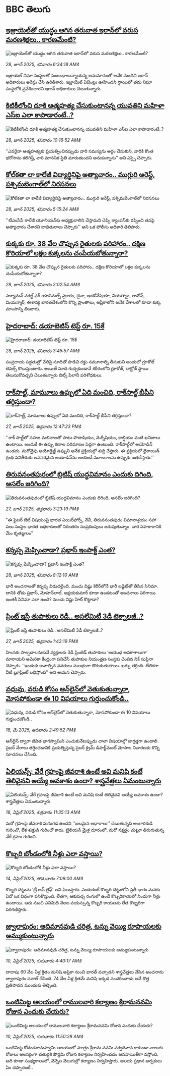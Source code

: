 # BBC తెలుగు## [ఇజ్రాయెల్‌తో యుద్ధం ఆగిన తరువాత ఇరాన్‌లో వరుస మరణశిక్షలు.. కారణమేంటి?](https://www.bbc.com/telugu/articles/cq53w1yp18vo?at_campaign=githubrss)![ఇజ్రాయెల్‌తో యుద్ధం ఆగిన తరువాత ఇరాన్‌లో వరుస మరణశిక్షలు.. కారణమేంటి?](https://ichef.bbci.co.uk/ace/ws/240/cpsprodpb/1af7/live/1d8f7b40-53d4-11f0-bea6-d3a7d9cadd4d.jpg)_28, జూన్ 2025, శనివారం 6:34:18 AMకి_ఇజ్రాయెల్ నిఘా సంస్థలతో సంబంధాలున్నాయన్న అనుమానంతో అనేక మందిని ఇరాన్ అధికారులు అరెస్టు చేసి ఉరితీశారు.
ఇజ్రాయెల్ ఏజెంట్లు ఊహించని స్థాయిలో తమ నిఘా సంస్థలోకి ప్రవేశించారని ఇరాన్ అధికారులు చెబుతున్నారు.## [కిటికీలోంచి దూకి ఆత్మహత్య చేసుకుంటానన్న యువతిని మహిళా ఎస్ఐ ఎలా కాపాడారంటే..?](https://www.bbc.com/telugu/articles/cn0q57q1xxwo?at_campaign=githubrss)![కిటికీలోంచి దూకి ఆత్మహత్య చేసుకుంటానన్న యువతిని మహిళా ఎస్ఐ ఎలా కాపాడారంటే..?](https://ichef.bbci.co.uk/ace/ws/240/cpsprodpb/98b8/live/cb39fb00-53eb-11f0-a6ed-2db5e98bef79.jpg)_28, జూన్ 2025, శనివారం 10:16:52 AMకి_‘‘ఎవరైనా ఆత్మహత్యకు ప్రయత్నించినప్పుడు వారి సమస్యను అర్థం చేసుకుని, వారికి కొంత భరోసాను కలిగిస్తే, వారి మానసిక స్థితి మారుతుందని  అనుకున్నాను’’ అని ఎస్సై చెప్పారు.## [కోల్‌కతా లా కాలేజీ విద్యార్థినిపై అత్యాచారం.. ముగ్గురి అరెస్ట్, పశ్చిమబెంగాల్‌లో నిరసనలు](https://www.bbc.com/telugu/articles/c1jwxy22p94o?at_campaign=githubrss)![కోల్‌కతా లా కాలేజీ విద్యార్థినిపై అత్యాచారం.. ముగ్గురి అరెస్ట్, పశ్చిమబెంగాల్‌లో నిరసనలు](https://ichef.bbci.co.uk/ace/ws/240/cpsprodpb/fd10/live/13263000-53d3-11f0-a2ff-17a82c2e8bc4.jpg)_28, జూన్ 2025, శనివారం 5:15:24 AMకి_''టీఎంసీపీ కాలేజీ యూనియన్‌కు అధ్యక్షురాలిని చేస్తామని చెప్పి క్యాంపస్‌కు రప్పించి తనపై అత్యాచారం చేశారని బాధితురాలు చెప్పారు'' అని ఒక పోలీసు అధికారి తెలిపారు.## [కుక్కకు రూ. 38 వేల చొప్పున రైతులకు పరిహారం.. దక్షిణ కొరియాలో లక్షల కుక్కలను చంపేయబోతున్నారా?](https://www.bbc.com/telugu/articles/c939kzdp7wwo?at_campaign=githubrss)![కుక్కకు రూ. 38 వేల చొప్పున రైతులకు పరిహారం.. దక్షిణ కొరియాలో లక్షల కుక్కలను చంపేయబోతున్నారా?](https://ichef.bbci.co.uk/ace/ws/240/cpsprodpb/bb6d/live/814b54b0-52a3-11f0-a2ff-17a82c2e8bc4.jpg)_28, జూన్ 2025, శనివారం 2:02:54 AMకి_హ్యూమన్ వరల్డ్ ఫర్ యానిమల్స్ ప్రకారం, చైనా, ఇండోనేషియా, వియత్నాం, లావోస్, మియన్మార్, ఈశాన్య భారతదేశంలోని కొన్ని ప్రాంతాలు, ఆఫ్రికాలోని అనేక దేశాలలో కూడా కుక్క మాంసాన్ని తింటారు.## [హైదరాబాద్: డయాబెటిస్ టెస్ట్ రూ. 15కే ](https://www.bbc.com/telugu/articles/clyl5770krwo?at_campaign=githubrss)![హైదరాబాద్: డయాబెటిస్ టెస్ట్ రూ. 15కే ](https://ichef.bbci.co.uk/ace/ws/240/cpsprodpb/60d5/live/6024fe00-53d2-11f0-ba89-c9ba097d254d.jpg)_28, జూన్ 2025, శనివారం 3:45:57 AMకి_సంప్రదాయ పద్ధతుల్లో వేలిపై సూదితో పొడిచి రక్తం నమూనాల్ని తీసుకుని అందులో గ్లూకోజ్ లెవల్స్ కొలుస్తుంటారు. అయితే సూది గుచ్చకుండానే శరీరంలోని గ్లూకోజ్, లాక్టోజ్ స్థాయి తెలుసుకోవచ్చని చెబుతున్నారు బిట్స్ పిలానీ పరిశోధకులు.## [రాక్‌సాల్ట్, మామూలు ఉప్పులో ఏది మంచిది, రాక్‌సాల్ట్ బీపీని తగ్గిస్తుందా?](https://www.bbc.com/telugu/articles/c7vrzz01jzzo?at_campaign=githubrss)![రాక్‌సాల్ట్, మామూలు ఉప్పులో ఏది మంచిది, రాక్‌సాల్ట్ బీపీని తగ్గిస్తుందా?](https://ichef.bbci.co.uk/ace/ws/240/cpsprodpb/b8e8/live/43330220-5354-11f0-8b68-bb939ed7a4d9.jpg)_27, జూన్ 2025, శుక్రవారం 12:47:23 PMకి_''రాక్ సాల్ట్‌లో సహజ మలినాలతో పాటు పొటాషియం, మెగ్నీషియం, కాల్షియం వంటి ఖనిజాలు ఉంటాయి. అందుకే ఈ ఉప్పు కణాల పరిమాణం పెద్దగా ఉంటుంది. రాక్‌సాల్ట్‌లో అయోడిన్‌ ఉండదు. మరోవైపు అయోడైజ్డ్ ఉప్పుని అనేక ప్రక్రియల్లో శుద్ధి చేస్తారు. ఈ ప్రక్రియలో థైరాయిడ్ గ్రంథి పనితీరుకు అవసరమైన అయోడిన్‌ను అందించే మూలకాలను ఉప్పుకు జతచేస్తారు.’’## [తిరువనంతపురంలో బ్రిటిష్ యుద్ధవిమానం ఎందుకు దిగింది, అసలేం జరిగింది? ](https://www.bbc.com/telugu/articles/cp8mv91lgv4o?at_campaign=githubrss)![తిరువనంతపురంలో బ్రిటిష్ యుద్ధవిమానం ఎందుకు దిగింది, అసలేం జరిగింది? ](https://ichef.bbci.co.uk/ace/ws/240/cpsprodpb/e76e/live/e7dea570-5351-11f0-8485-7bd50fa63665.jpg)_27, జూన్ 2025, శుక్రవారం 3:23:19 PMకి_"ఈ ఫైటర్ జెట్ విషయంపై భారత ఎయిర్‌ఫోర్స్, నేవీ, తిరువనంతపురం విమానాశ్రయం సహా పలు సంస్థల భారత అధికారులతో నిరంతరం సంప్రదింపులు జరుపుతున్నాం. వారి సహకారానికి మేం కృతజ్ఞులం"## [కన్నప్ప మెప్పించాడా? ప్రభాస్ ఇంపాక్ట్ ఎంత?](https://www.bbc.com/telugu/articles/cgrxgvkwneqo?at_campaign=githubrss)![కన్నప్ప మెప్పించాడా? ప్రభాస్ ఇంపాక్ట్ ఎంత?](https://ichef.bbci.co.uk/ace/ws/240/cpsprodpb/0c62/live/beca5440-53f1-11f0-a2ff-17a82c2e8bc4.jpg)_28, జూన్ 2025, శనివారం 8:12:10 AMకి_భారీ అంచ‌నాల‌తో క‌న్న‌ప్ప విడుద‌లైంది. మంచు విష్ణు కెరీర్‌లోనే భారీ బ‌డ్జెట్‌తో తీసిన సినిమా. దానికి తోడు ప్ర‌భాస్‌, మోహ‌న్‌లాల్‌, అక్ష‌యకుమార్ కూడా ఉండ‌టంతో అంచనాలు పెరిగాయి. ఇంతకీ సినిమా ఎలా ఉంది? మంచు విష్ణు హిట్ కొట్టాడా?## [ప్రింట్ ఇస్తే తుపాకులు రెడీ.. అసలేమిటీ 3డీ టెక్నాలజీ..?](https://www.bbc.com/telugu/articles/c625w9wzpl2o?at_campaign=githubrss)![ప్రింట్ ఇస్తే తుపాకులు రెడీ.. అసలేమిటీ 3డీ టెక్నాలజీ..?](https://ichef.bbci.co.uk/ace/ws/240/cpsprodpb/266f/live/283fb590-4f2a-11f0-9e1f-35b532a0313e.jpg)_27, జూన్ 2025, శుక్రవారం 1:43:19 PMకి_హింసకు పాల్పడాలనుకునే వ్యక్తులకు 3డీ ప్రింటెడ్ తుపాకులు ‘ఆయుధ అవకాశాలుగా’ మారాయని అమెరికా కేంద్రంగా పనిచేసే తుపాకుల నియంత్రణ సంస్థకు చెందిన నిక్‌ సుప్లినా చెప్పారు. ‘‘ఇందుకు కావాల్సిన వనరులు సులభంగా దొరుకుతుతాయి. ఖర్చు తగ్గింది. తేలికగా వీటి బ్లూప్రింట్ లభిస్తోంది’’ అని ఆయన చెప్పారు.## [వధువు, వరుడి కోసం ఆన్‌లైన్‌లో వెతుకుతున్నారా, మోసపోకుండా ఈ 10 విషయాలు గుర్తుంచుకోండి..](https://www.bbc.com/telugu/articles/c5yrny82136o?at_campaign=githubrss)![వధువు, వరుడి కోసం ఆన్‌లైన్‌లో వెతుకుతున్నారా, మోసపోకుండా ఈ 10 విషయాలు గుర్తుంచుకోండి..](https://ichef.bbci.co.uk/ace/ws/240/cpsprodpb/74cc/live/3f04f8a0-28fe-11f0-8c66-ebf25fc2cfef.jpg)_18, మే 2025, ఆదివారం 2:49:52 PMకి_ఆన్‌లైన్ ద్వారా జీవిత భాగస్వామిని ఎంచుకునేటప్పుడు చాలా విషయాల్లో జాగ్రత్తగా ఉండాలి. సైబర్ నేరాలు తగ్గించడానికి ప్రయత్నిస్తున్న సైబర్ క్రైమ్ డిపార్ట్‌మెంట్ మోసాల నివారణకు కొన్ని సూచనలు చేసింది.## [ఏలియన్స్: వేరే గ్రహంపై జీవరాశి ఉంటే అవి మనిషి కంటే తెలివైనవి అయ్యే అవకాశం ఉందా? శాస్త్రవేత్తలు ఏమంటున్నారు](https://www.bbc.com/telugu/articles/cn7xelz1r85o?at_campaign=githubrss)![ఏలియన్స్: వేరే గ్రహంపై జీవరాశి ఉంటే అవి మనిషి కంటే తెలివైనవి అయ్యే అవకాశం ఉందా? శాస్త్రవేత్తలు ఏమంటున్నారు](https://ichef.bbci.co.uk/ace/ws/240/cpsprodpb/b07b/live/a29a56f0-1b9b-11f0-a455-cf1d5f751d2f.png)_18, ఏప్రిల్ 2025, శుక్రవారం 11:35:13 AMకి_మరో గ్రహంపై జీవరాశి మనుగడ ఉందని ''బలమైన ఆధారాలు'' చెబుతున్నది అంగారకుడి గురించో, లేక శుక్రుడి గురించో కాదు. ట్రిలియన్ మైళ్ల దూరంలో, మరో నక్షత్రం చుట్టూ తిరుగుతున్న వేరే గ్రహం గురించి.## [కొబ్బరి బోండంలోకి నీళ్లు ఎలా వస్తాయి?](https://www.bbc.com/telugu/articles/czjn4mzxxy8o?at_campaign=githubrss)![కొబ్బరి బోండంలోకి నీళ్లు ఎలా వస్తాయి?](https://ichef.bbci.co.uk/ace/ws/240/cpsprodpb/46c5/live/684a55e0-18fd-11f0-8b11-7756b7b808cc.jpg)_14, ఏప్రిల్ 2025, సోమవారం 7:09:00 AMకి_కొబ్బరి చెట్టును 'ట్రీ ఆఫ్ లైఫ్' అని పిలుస్తారు. ఎందుకంటే కొబ్బరి చెట్టులోని ప్రతీ భాగం మనకు ఏదో ఒక విధంగా పనికొస్తుంది. లేతగా, ఆకుపచ్చ రంగులో ఉండే కొబ్బరికాయలో నిండుగా నీళ్లు ఉంటాయి. ఆరు నుంచి ఎనిమిది నెలల వయస్సున్న కొబ్బరి కాయలను లేత కొబ్బరిగా పరిగణిస్తారు.## [జ్వాలాపురం: ఆదిమానవుడి చరిత్ర, టన్ను వెయ్యి రూపాయలకు అమ్ముకుంటున్నారు ](https://www.bbc.com/telugu/articles/creqqnwdd5qo?at_campaign=githubrss)![జ్వాలాపురం: ఆదిమానవుడి చరిత్ర, టన్ను వెయ్యి రూపాయలకు అమ్ముకుంటున్నారు ](https://ichef.bbci.co.uk/ace/ws/240/cpsprodpb/765e/live/b472e2d0-15b4-11f0-842b-a7355694993d.jpg)_10, ఏప్రిల్ 2025, గురువారం 4:40:17 AMకి_దాదాపు 60 వేల ఏళ్ల క్రితం మనిషి ఆఫ్రికా నుంచి భారత్ వచ్చాడని శాస్త్రవేత్తలు వేసిన అంచనాను జ్వాలాపురం సవాల్ చేసింది. 74 వేల ఏళ్ల క్రితమే మనిషి ఇక్కడ సంచరించాడు అనే కొత్త ప్రతిపాదన ముందుకు తెచ్చింది.## [ఒంటిమిట్ట ఆలయంలో రాములవారి కల్యాణం శ్రీరామనవమి రోజున ఎందుకు చేయరు?](https://www.bbc.com/telugu/articles/ce822j5e465o?at_campaign=githubrss)![ఒంటిమిట్ట ఆలయంలో రాములవారి కల్యాణం శ్రీరామనవమి రోజున ఎందుకు చేయరు?](https://ichef.bbci.co.uk/ace/ws/240/cpsprodpb/fed5/live/25534d40-1601-11f0-b58a-6113af226972.jpg)_10, ఏప్రిల్ 2025, గురువారం 11:50:28 AMకి_ఒంటిమిట్ట కోదండరామస్వామి ఆలయంలో మాత్రం శ్రీరామ నవమి పర్వదినాన కాకుండా నాలుగు రోజులు ఆలస్యంగా చతుర్దశి పౌర్ణమి రోజున కల్యాణం నిర్వహించడం ఆనవాయితీగా వస్తోంది. అది కూడా సంధ్యకాలంలో, వెన్నెల వెలుగుల్లో కల్యాణం నిర్వహిస్తారు. ఆలయ ప్రధాన అర్చకులు ఏం చెప్పారంటే..